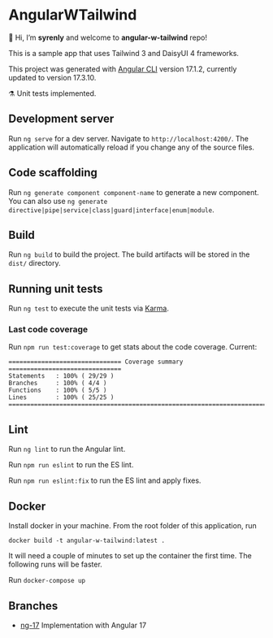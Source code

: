# AngularWTailwind

👋 Hi, I’m **syrenly** and welcome to **angular-w-tailwind** repo!

This is a sample app that uses Tailwind 3 and DaisyUI 4 frameworks.

This project was generated with [Angular CLI](https://github.com/angular/angular-cli) version 17.1.2, currently updated to version 17.3.10.

⚗️ Unit tests implemented.

## Development server

Run `ng serve` for a dev server. Navigate to `http://localhost:4200/`. The application will automatically reload if you change any of the source files.

## Code scaffolding

Run `ng generate component component-name` to generate a new component. You can also use `ng generate directive|pipe|service|class|guard|interface|enum|module`.

## Build

Run `ng build` to build the project. The build artifacts will be stored in the `dist/` directory.

## Running unit tests

Run `ng test` to execute the unit tests via [Karma](https://karma-runner.github.io).

### Last code coverage

Run `npm run test:coverage` to get stats about the code coverage. Current:

```
=============================== Coverage summary ===============================
Statements   : 100% ( 29/29 )
Branches     : 100% ( 4/4 )
Functions    : 100% ( 5/5 )
Lines        : 100% ( 25/25 )
================================================================================
```

## Lint

Run `ng lint` to run the Angular lint.

Run `npm run eslint` to run the ES lint.

Run `npm run eslint:fix` to run the ES lint and apply fixes.

## Docker

Install docker in your machine. From the root folder of this application, run

`docker build -t angular-w-tailwind:latest .`

It will need a couple of minutes to set up the container the first time. The following runs will be faster.

Run `docker-compose up`

## Branches

-   [ng-17](https://github.com/syrenly/angular-w-tailwind/tree/ng-17) Implementation with Angular 17

